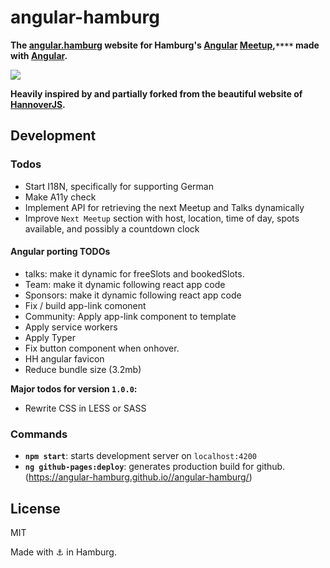 
# angular-hamburg

**The [angular.hamburg](https://angular.hamburg/) website for Hamburg's [Angular](https://angular.io/) [Meetup](https://www.meetup.com/Hamburg-AngularJS-Meetup/),`****` made with [Angular](https://angular.io/).**

[![](https://raw.githubusercontent.com/angular-hamburg/angular.hamburg/master/docs/media/preview.png)](https://angular.hamburg/)

**Heavily inspired by and partially forked from the beautiful website of [HannoverJS](https://github.com/HannoverJS/hannoverjs.de).**

## Development

### Todos


- Start I18N, specifically for supporting German
- Make A11y check
- Implement API for retrieving the next Meetup and Talks dynamically
- Improve `Next Meetup` section with host, location, time of day, spots available, and possibly a countdown clock

#### Angular porting TODOs

- talks: make it dynamic for freeSlots and bookedSlots. 
- Team: make it dynamic following react app code
- Sponsors: make it dynamic following react app code
- Fix / build app-link comonent
- Community: Apply app-link component to template
- Apply service workers
- Apply Typer
- Fix button component when onhover. 
- HH angular favicon
- Reduce bundle size (3.2mb)

**Major todos for version `1.0.0`:**

- Rewrite CSS in LESS or SASS

### Commands

- **`npm start`**: starts development server on `localhost:4200`
- **`ng github-pages:deploy`**: generates production build for github. 
(https://angular-hamburg.github.io//angular-hamburg/)

## License

MIT

Made with :anchor: in Hamburg.
